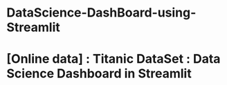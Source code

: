 # DataScience-DashBoard-using-Streamlit
# [Online data] : Titanic DataSet : Data Science Dashboard in  Streamlit  
